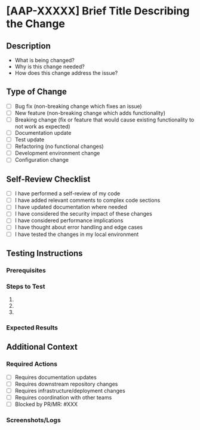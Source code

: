 # [AAP-XXXXX] Brief Title Describing the Change

## Description
<!-- Mandatory: Provide a clear, concise description of the changes and their purpose -->
- What is being changed?
- Why is this change needed?
- How does this change address the issue?

## Type of Change
<!-- Mandatory: Check one or more boxes that apply -->
- [ ] Bug fix (non-breaking change which fixes an issue)
- [ ] New feature (non-breaking change which adds functionality)
- [ ] Breaking change (fix or feature that would cause existing functionality to not work as expected)
- [ ] Documentation update
- [ ] Test update
- [ ] Refactoring (no functional changes)
- [ ] Development environment change
- [ ] Configuration change

## Self-Review Checklist
<!-- These items help ensure quality - they complement our automated CI checks -->
- [ ] I have performed a self-review of my code
- [ ] I have added relevant comments to complex code sections
- [ ] I have updated documentation where needed
- [ ] I have considered the security impact of these changes
- [ ] I have considered performance implications
- [ ] I have thought about error handling and edge cases
- [ ] I have tested the changes in my local environment

## Testing Instructions
<!-- Optional for test-only changes. Mandatory for all other changes -->
<!-- Must be detailed enough for reviewers to reproduce -->
### Prerequisites
<!-- List any specific setup required -->

### Steps to Test
1. 
2. 
3. 

### Expected Results
<!-- Describe what should happen after following the steps -->

## Additional Context
<!-- Optional but helpful information -->

### Required Actions
<!-- Check if changes require work in other areas -->
<!-- Remove section if no external actions needed -->
- [ ] Requires documentation updates
  <!-- API docs, feature docs, deployment guides -->
- [ ] Requires downstream repository changes
  <!-- Specify repos: django-ansible-base, eda-server, etc. -->
- [ ] Requires infrastructure/deployment changes
  <!-- CI/CD, installer updates, new services -->
- [ ] Requires coordination with other teams
  <!-- UI team, platform services, infrastructure -->
- [ ] Blocked by PR/MR: #XXX
  <!-- Reference blocking PRs/MRs with brief context -->

### Screenshots/Logs
<!-- Add if relevant to demonstrate the changes -->